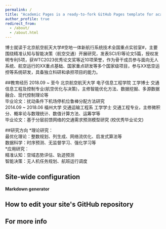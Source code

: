 ```yaml
---
permalink: /
title: "Academic Pages is a ready-to-fork GitHub Pages template for academic personal websites"
author_profile: true
redirect_from: 
  - /about/
  - /about.html
---
```


博士就读于北京航空航天大学#空地一体新航行系统技术全国重点实验室#，主要围绕精准认知与智能决策（航空交通）开展研究，发表SCI/EI等论文5篇，授权发明专利5项，获WTC2023优秀论文奖等近10项荣誉，作为骨干成员参与面向无人系统、航空运行的XX重点基础、国家重点研发等多个国家级项目，参与XX低空运控等系统研发，具备独立科研和承担项目的能力。


##教育经历
2018.09 ~ 至今     北京航空航天大学   电子信息工程学院  工学博士
交通信息工程及控制专业(航空优化与决策)，主修智能优化方法、数据挖掘、多源数据融合、现代控制理论等  
毕业论文：扰动条件下机场停机位鲁棒分配方法研究   
2014.09 ~ 2018.06  福州大学          交通运输工程系    工学学士 
交通工程专业，主修微积分、概率论与数理统计、数值计算方法、运筹学等  
毕业论文：基于分层前馈网络的交通需求预测模型研究 (校优秀毕业论文)   

##研究方向
*理论研究：  
    最优化理论：整数规划、列生成、网络流优化、启发式算法等  
    数据科学：时序预测、无监督学习、强化学习等  
*应用研究：  
    精准认知：空域态势评估、轨迹预测  
    智能决策：无人机任务规划、航班运行调度  


Site-wide configuration
------



**Markdown generator**



How to edit your site's GitHub repository
------


For more info
------

